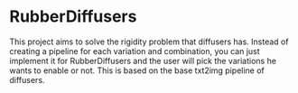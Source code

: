 # RubberDiffusers
This project aims to solve the rigidity problem that diffusers has. Instead of creating a pipeline for each variation and combination, you can just implement it for RubberDiffusers and the user will pick the variations he wants to enable or not. This is based on the base txt2img pipeline of diffusers.
